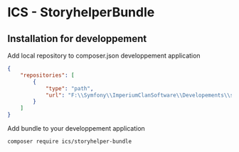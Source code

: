 # ICS - StoryhelperBundle
## Installation for developpement
Add local repository to composer.json developpement application
```json
{
    "repositories": [
        {
            "type": "path",
            "url": "F:\\Symfony\\ImperiumClanSoftware\\Developements\\storyhelper-bundle"
        }
    ]
}
```

Add bundle to your developpement application
```console
composer require ics/storyhelper-bundle
```

